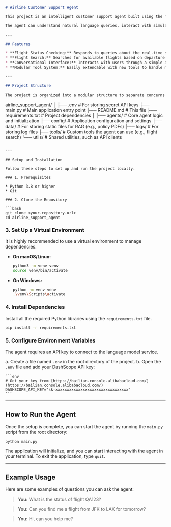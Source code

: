 ```markdown
# Airline Customer Support Agent

This project is an intelligent customer support agent built using the **Qwen-Agent** framework. It is designed to assist users with common airline-related inquiries by leveraging the power of Large Language Models (LLMs) and custom-defined tools.

The agent can understand natural language queries, interact with simulated airline APIs, and provide helpful, conversational responses.

---

## Features

* **Flight Status Checking:** Responds to queries about the real-time status of a flight (e.g., "On Time," "Delayed," "Cancelled").
* **Flight Search:** Searches for available flights based on departure city, destination, and date.
* **Conversational Interface:** Interacts with users through a simple and intuitive command-line interface.
* **Modular Tool System:** Easily extendable with new tools to handle more complex tasks like booking, baggage claims, or loyalty program inquiries.

---

## Project Structure

The project is organized into a modular structure to separate concerns and make it easy to maintain and extend:

```
airline_support_agent/
│
├── .env                # For storing secret API keys
├── main.py             # Main application entry point
├── README.md           # This file
├── requirements.txt    # Project dependencies
│
├── agents/             # Core agent logic and initialization
├── config/             # Application configuration and settings
├── data/               # For storing static files for RAG (e.g., policy PDFs)
├── logs/               # For storing log files
├── tools/              # Custom tools the agent can use (e.g., flight search)
└── utils/              # Shared utilities, such as API clients
```

---

## Setup and Installation

Follow these steps to set up and run the project locally.

### 1. Prerequisites

* Python 3.8 or higher
* Git

### 2. Clone the Repository

```bash
git clone <your-repository-url>
cd airline_support_agent
```

### 3. Set Up a Virtual Environment

It is highly recommended to use a virtual environment to manage dependencies.

* **On macOS/Linux:**
    ```bash
    python3 -m venv venv
    source venv/bin/activate
    ```
* **On Windows:**
    ```bash
    python -m venv venv
    .\venv\Scripts\activate
    ```

### 4. Install Dependencies

Install all the required Python libraries using the `requirements.txt` file.

```bash
pip install -r requirements.txt
```

### 5. Configure Environment Variables

The agent requires an API key to connect to the language model service.

a.  Create a file named `.env` in the root directory of the project.
b.  Open the `.env` file and add your DashScope API key:

    ```env
    # Get your key from [https://bailian.console.alibabacloud.com/](https://bailian.console.alibabacloud.com/)
    DASHSCOPE_API_KEY="sk-xxxxxxxxxxxxxxxxxxxxxxxxxxxxxxxx"
    ```

---

## How to Run the Agent

Once the setup is complete, you can start the agent by running the `main.py` script from the root directory:

```bash
python main.py
```

The application will initialize, and you can start interacting with the agent in your terminal. To exit the application, type `quit`.

---

## Example Usage

Here are some examples of questions you can ask the agent:

> **You:** What is the status of flight QA123?

> **You:** Can you find me a flight from JFK to LAX for tomorrow?

> **You:** Hi, can you help me?

```

